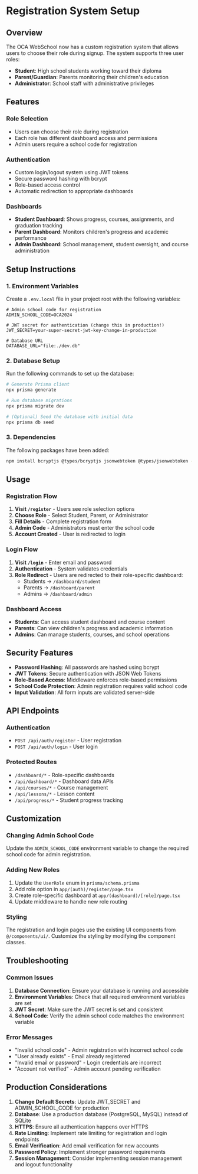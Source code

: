 # Registration System Setup

## Overview

The OCA WebSchool now has a custom registration system that allows users to choose their role during signup. The system supports three user roles:

- **Student**: High school students working toward their diploma
- **Parent/Guardian**: Parents monitoring their children's education
- **Administrator**: School staff with administrative privileges

## Features

### Role Selection
- Users can choose their role during registration
- Each role has different dashboard access and permissions
- Admin users require a school code for registration

### Authentication
- Custom login/logout system using JWT tokens
- Secure password hashing with bcrypt
- Role-based access control
- Automatic redirection to appropriate dashboards

### Dashboards
- **Student Dashboard**: Shows progress, courses, assignments, and graduation tracking
- **Parent Dashboard**: Monitors children's progress and academic performance
- **Admin Dashboard**: School management, student oversight, and course administration

## Setup Instructions

### 1. Environment Variables

Create a `.env.local` file in your project root with the following variables:

```env
# Admin school code for registration
ADMIN_SCHOOL_CODE=OCA2024

# JWT secret for authentication (change this in production!)
JWT_SECRET=your-super-secret-jwt-key-change-in-production

# Database URL
DATABASE_URL="file:./dev.db"
```

### 2. Database Setup

Run the following commands to set up the database:

```bash
# Generate Prisma client
npx prisma generate

# Run database migrations
npx prisma migrate dev

# (Optional) Seed the database with initial data
npx prisma db seed
```

### 3. Dependencies

The following packages have been added:

```bash
npm install bcryptjs @types/bcryptjs jsonwebtoken @types/jsonwebtoken --legacy-peer-deps
```

## Usage

### Registration Flow

1. **Visit `/register`** - Users see role selection options
2. **Choose Role** - Select Student, Parent, or Administrator
3. **Fill Details** - Complete registration form
4. **Admin Code** - Administrators must enter the school code
5. **Account Created** - User is redirected to login

### Login Flow

1. **Visit `/login`** - Enter email and password
2. **Authentication** - System validates credentials
3. **Role Redirect** - Users are redirected to their role-specific dashboard:
   - Students → `/dashboard/student`
   - Parents → `/dashboard/parent`
   - Admins → `/dashboard/admin`

### Dashboard Access

- **Students**: Can access student dashboard and course content
- **Parents**: Can view children's progress and academic information
- **Admins**: Can manage students, courses, and school operations

## Security Features

- **Password Hashing**: All passwords are hashed using bcrypt
- **JWT Tokens**: Secure authentication with JSON Web Tokens
- **Role-Based Access**: Middleware enforces role-based permissions
- **School Code Protection**: Admin registration requires valid school code
- **Input Validation**: All form inputs are validated server-side

## API Endpoints

### Authentication
- `POST /api/auth/register` - User registration
- `POST /api/auth/login` - User login

### Protected Routes
- `/dashboard/*` - Role-specific dashboards
- `/api/dashboard/*` - Dashboard data APIs
- `/api/courses/*` - Course management
- `/api/lessons/*` - Lesson content
- `/api/progress/*` - Student progress tracking

## Customization

### Changing Admin School Code
Update the `ADMIN_SCHOOL_CODE` environment variable to change the required school code for admin registration.

### Adding New Roles
1. Update the `UserRole` enum in `prisma/schema.prisma`
2. Add role option in `app/(auth)/register/page.tsx`
3. Create role-specific dashboard at `app/(dashboard)/[role]/page.tsx`
4. Update middleware to handle new role routing

### Styling
The registration and login pages use the existing UI components from `@/components/ui/`. Customize the styling by modifying the component classes.

## Troubleshooting

### Common Issues

1. **Database Connection**: Ensure your database is running and accessible
2. **Environment Variables**: Check that all required environment variables are set
3. **JWT Secret**: Make sure the JWT secret is set and consistent
4. **School Code**: Verify the admin school code matches the environment variable

### Error Messages

- "Invalid school code" - Admin registration with incorrect school code
- "User already exists" - Email already registered
- "Invalid email or password" - Login credentials are incorrect
- "Account not verified" - Admin account pending verification

## Production Considerations

1. **Change Default Secrets**: Update JWT_SECRET and ADMIN_SCHOOL_CODE for production
2. **Database**: Use a production database (PostgreSQL, MySQL) instead of SQLite
3. **HTTPS**: Ensure all authentication happens over HTTPS
4. **Rate Limiting**: Implement rate limiting for registration and login endpoints
5. **Email Verification**: Add email verification for new accounts
6. **Password Policy**: Implement stronger password requirements
7. **Session Management**: Consider implementing session management and logout functionality 